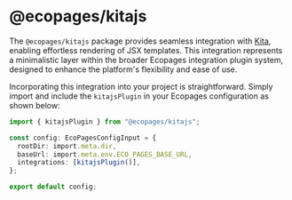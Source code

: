 # @ecopages/kitajs

The `@ecopages/kitajs` package provides seamless integration with [Kita](https://kita.js.org/), enabling effortless rendering of JSX templates. This integration represents a minimalistic layer within the broader Ecopages integration plugin system, designed to enhance the platform's flexibility and ease of use.

Incorporating this integration into your project is straightforward. Simply import and include the `kitajsPlugin` in your Ecopages configuration as shown below:

```ts
import { kitajsPlugin } from "@ecopages/kitajs";

const config: EcoPagesConfigInput = {
  rootDir: import.meta.dir,
  baseUrl: import.meta.env.ECO_PAGES_BASE_URL,
  integrations: [kitajsPlugin()],
};

export default config;
```
